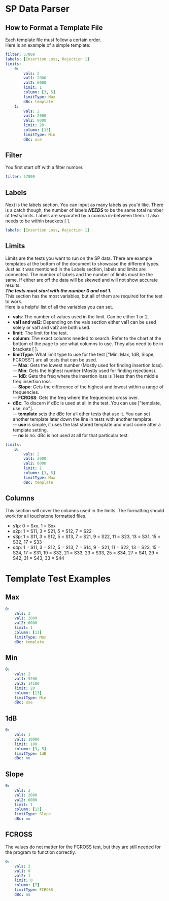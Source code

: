 
# SP Data Parser

## How to Format a Template File

Each template file must follow a certain order.  
Here is an example of a simple template:

```yaml
filter: 57000
labels: [Insertion Loss, Rejection 1]
limits:
    0:
        vals: 2
        val1: 2000
        val2: 6000
        limit: 1
        column: [3, 5]
        limitType: Max
        dBc: template
    1:
        vals: 2
        val1: 2000
        val2: 8000
        limit: 20
        column: [13]
        limitType: Min
        dBc: use
```

## Filter

You first start off with a filter number.  

```yaml
filter: 57000
```

## Labels

Next is the labels section. You can input as many labels as you'd like. There is a catch though,
the number of labels ***NEEDS*** to be the same total number of tests/limits. Labels are separated by a comma in-between them. It also needs to be within brackets [  ].

```yaml
labels: [Insertion Loss, Rejection 1]
```

## Limits

Limits are the tests you want to run on the SP data. There are example templates at the bottom of the document to showcase the different types.  
Just as it was mentioned in the Labels section, labels and limits are connected. The number of labels and the number of limits must be the same. If either are off the data will be skewed and will not show accurate results.  
***The tests must start with the number 0 and not 1.***  
This section has the most variables, but all of them are required for the test to work.  
Here is a helpful list of all the variables you can set.

- **vals**: The number of values used in the limit. Can be either 1 or 2.  
- **val1 and val2**: Depending on the vals section either val1 can be used solely or val1 and val2 are both used.  
- **limit**: The limit for the test.  
- **column**: The exact columns needed to search. Refer to the chart at the bottom of the page to see what columns to use. They also need to be in brackets [  ].  
- **limitType**: What limit type to use for the test ["Min, Max, 1dB, Slope, FCROSS"] are all tests that can be used.  
-- **Max**: Gets the lowest number (Mostly used for finding insertion loss).  
-- **Min**: Gets the highest number (Mostly used for finding rejections).  
-- **1dB**: Gets the freq where the insertion loss is 1 less than the middle freq insertion loss.  
-- **Slope**: Gets the difference of the highest and lowest within a range of frequencies.  
-- **FCROSS**: Gets the freq where the frequencies cross over.  
- **dBc**: To discern if dBc is used at all in the test. You can use ["template, use, no"].  
-- **template** sets the dBc for all other tests that use it. You can set another template later down the line in tests with another template.  
-- **use** is simple, it uses the last stored template and must come after a template setting.  
-- **no** is no. dBc is not used at all for that particular test.  

```yaml
limits:
    0:
        vals: 2
        val1: 2000
        val2: 6000
        limit: 1
        column: [3, 5]
        limitType: Max
        dBc: template
```

## Columns

This section will cover the columns used in the limits. The formatting should work for all touchstone formatted files.

- s1p: 0 = Sxx, 1 = Sxx
- s2p: 1 = S11, 3 = S21, 5 = S12, 7 = S22
- s3p: 1 = S11, 3 = S12, 5 = S13, 7 = S21, 9 = S22, 11 = S23, 13 = S31, 15 = S32, 17 = S33
- s4p: 1 = S11, 3 = S12, 5 = S13, 7 = S14, 9 = S21, 11 = S22, 13 = S23, 15 = S24, 17 = S31, 19 = S32, 21 = S33, 23 = S33, 25 = S34, 27 = S41, 29 = S42, 31 = S43, 33 = S44

# Template Test Examples

## Max

```yaml
0:
    vals: 2
    val1: 2000
    val2: 6000
    limit: 1
    column: [13]
    limitType: Max
    dBc: template
```

## Min

```yaml
0:
    vals: 2
    val1: 9200
    val2: 14100
    limit: 20
    column: [13]
    limitType: Min
    dBc: use
```

## 1dB

```yaml
0:
    vals: 1
    val1: 10000
    limit: 100
    column: [3, 5]
    limitType: 1dB
    dBc: no
```

## Slope

```yaml
0:
    vals: 2
    val1: 2000
    val2: 6000
    limit: 1
    column: [13] 
    limitType: Slope
    dBc: no
```

## FCROSS

The values do not matter for the FCROSS test, but they are still needed for the program to function correctly.

```yaml
0:
    vals: 2
    val1: 0
    val2: 1
    limit: 0
    column: [7]
    limitType: FCROSS
    dBc: no
```
